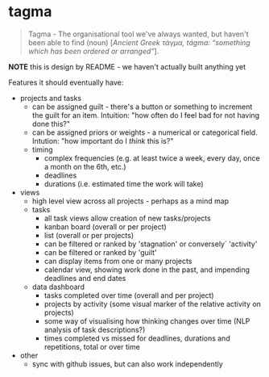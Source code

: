 # tagma

> Tagma - The organisational tool we've always wanted, but haven't been able to find (noun) [_Ancient Greek τάγμα, tágma:  “something which has been ordered or arranged”_].


**NOTE** this is design by README - we haven't actually built anything yet

Features it should eventually have:

- projects and tasks
  - can be assigned guilt - there's a button or something to increment the guilt for an item. Intuition: "how often do I feel bad for not having done this?"
  - can be assigned priors or weights - a numerical or categorical field. Intution: "how important do I *think* this is?"
  - timing
    - complex frequencies (e.g. at least twice a week, every day, once a month on the 6th, etc.)
    - deadlines
    - durations (i.e. estimated time the work will take)
- views
  - high level view across all projects - perhaps as a mind map
  - tasks
    - all task views allow creation of new tasks/projects
    - kanban board (overall or per project)
    - list (overall or per projects)
    - can be filtered or ranked by 'stagnation' or conversely` 'activity'
    - can be filtered or ranked by 'guilt'
    - can display items from one or many projects
    - calendar view, showing work done in the past, and impending deadlines and end dates
  - data dashboard
    - tasks completed over time (overall and per project)
    - projects by activity (some visual marker of the relative activity on projects)
    - some way of visualising how thinking changes over time (NLP analysis of task descriptions?)
    - times completed vs missed for deadlines, durations and repetitions, total or over time
- other
  - sync with github issues, but can also work independently
